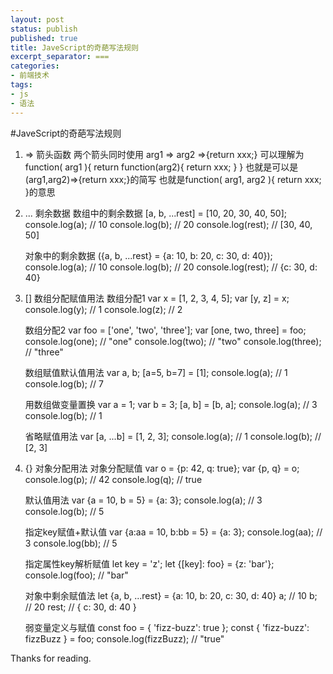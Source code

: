 ```yaml
---
layout: post
status: publish
published: true
title: JaveScript的奇葩写法规则
excerpt_separator: ===
categories:
- 前端技术
tags:
- js
- 语法
---
```


#JaveScript的奇葩写法规则

1. => 箭头函数
	两个箭头同时使用 arg1 => arg2 =>{return xxx;}
	可以理解为 function( arg1 ){ return function(arg2){ return xxx; } }
	也就是可以是 (arg1,arg2)=>{return xxx;}的简写
	也就是function( arg1, arg2 ){ return xxx; }的意思

2. ... 剩余数据
	数组中的剩余数据
	[a, b, ...rest] = [10, 20, 30, 40, 50];
	console.log(a); // 10
	console.log(b); // 20
	console.log(rest); // [30, 40, 50]

	对象中的剩余数据
	({a, b, ...rest} = {a: 10, b: 20, c: 30, d: 40});
	console.log(a); // 10
	console.log(b); // 20
	console.log(rest); // {c: 30, d: 40}

3. [] 数组分配赋值用法
	数组分配1
	var x = [1, 2, 3, 4, 5];
	var [y, z] = x;
	console.log(y); // 1
	console.log(z); // 2

	数组分配2
	var foo = ['one', 'two', 'three'];
	var [one, two, three] = foo;
	console.log(one); // "one"
	console.log(two); // "two"
	console.log(three); // "three"

	数组赋值默认值用法
	var a, b;
	[a=5, b=7] = [1];
	console.log(a); // 1
	console.log(b); // 7

	用数组做变量置换
	var a = 1;
	var b = 3;
	[a, b] = [b, a];
	console.log(a); // 3
	console.log(b); // 1

	省略赋值用法
	var [a, ...b] = [1, 2, 3];
	console.log(a); // 1
	console.log(b); // [2, 3]

4. {} 对象分配用法
	对象分配赋值
	var o = {p: 42, q: true};
	var {p, q} = o;
	console.log(p); // 42
	console.log(q); // true

	默认值用法
	var {a = 10, b = 5} = {a: 3};
	console.log(a); // 3
	console.log(b); // 5

	指定key赋值+默认值
	var {a:aa = 10, b:bb = 5} = {a: 3};
	console.log(aa); // 3
	console.log(bb); // 5

	指定属性key解析赋值
	let key = 'z';
	let {[key]: foo} = {z: 'bar'};
	console.log(foo); // "bar"

	对象中剩余赋值法
	let {a, b, ...rest} = {a: 10, b: 20, c: 30, d: 40}
	a; // 10 
	b; // 20 
	rest; // { c: 30, d: 40 }

	弱变量定义与赋值
	const foo = { 'fizz-buzz': true };
	const { 'fizz-buzz': fizzBuzz } = foo;
	console.log(fizzBuzz); // "true"

Thanks for reading.